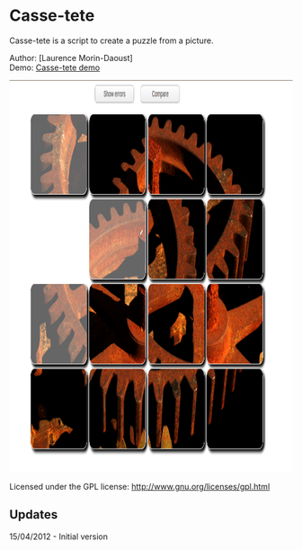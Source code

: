Casse-tete
===============

Casse-tete is a script to create a puzzle from a picture.

Author: [Laurence Morin-Daoust]  
Demo: [Casse-tete demo](http://www.hamelia.com/index.php?showimage=68)  

<img src="https://github.com/larryaubstore/Casse-tete/raw/master/images/demoCasseTete.png" width="1003" height="698" >

Licensed under the GPL license:
http://www.gnu.org/licenses/gpl.html

Updates
-------

15/04/2012 - Initial version
